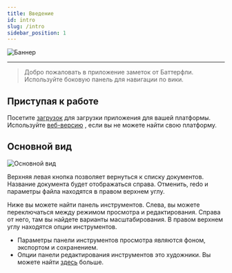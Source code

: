 ```yaml
---
title: Введение
id: intro
slug: /intro
sidebar_position: 1
---
```



![Баннер](/img/banner.png)

---

> Добро пожаловать в приложение заметок от Баттерфли. Используйте боковую панель для навигации по вики.

## Приступая к работе

Посетите [загрузок](/downloads) для загрузки приложения для вашей платформы. Используйте [веб-версию](https://v1.butterfly.linwood.dev) , если вы не можете найти свою платформу.

## Основной вид

![Основной вид](main.png)

Верхняя левая кнопка позволяет вернуться к списку документов. Название документа будет отображаться справа. Отменить, redo и параметры файла находятся в правом верхнем углу.

Ниже вы можете найти панель инструментов. Слева, вы можете переключаться между режимом просмотра и редактирования. Справа от него, там вы найдете варианты масштабирования. В правом верхнем углу находятся опции инструментов.

- Параметры панели инструментов просмотра являются фоном, экспортом и сохранением.
- Опции панели редактирования инструментов это художники. Вы можете найти [здесь](background) больше.
